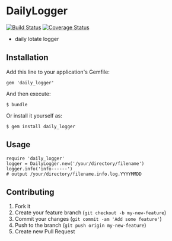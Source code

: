 # DailyLogger
[![Build Status](https://travis-ci.org/SpringMT/daily_logger.png)](https://travis-ci.org/SpringMT/daily_logger)
[![Coverage Status](https://coveralls.io/repos/SpringMT/daily_logger/badge.png)](https://coveralls.io/r/SpringMT/daily_logger)

* daily lotate logger

## Installation

Add this line to your application's Gemfile:

    gem 'daily_logger'

And then execute:

    $ bundle

Or install it yourself as:

    $ gem install daily_logger

## Usage

```
require 'daily_logger'
logger = DailyLogger.new('/your/directory/filename')
logger.info('info------')
# output /your/directory/filename.info.log.YYYYMMDD
```

## Contributing

1. Fork it
2. Create your feature branch (`git checkout -b my-new-feature`)
3. Commit your changes (`git commit -am 'Add some feature'`)
4. Push to the branch (`git push origin my-new-feature`)
5. Create new Pull Request

